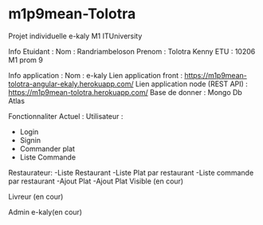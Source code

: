 # m1p9mean-Tolotra
Projet individuelle e-kaly M1 ITUniversity

Info Etuidant : 
Nom : Randriambeloson
Prenom : Tolotra Kenny
ETU : 10206
M1 prom 9

Info application :
Nom : e-kaly
Lien application front : https://m1p9mean-tolotra-angular-ekaly.herokuapp.com/
Lien application node (REST API) : https://m1p9mean-tolotra.herokuapp.com/
Base de donner : Mongo Db Atlas

Fonctionnaliter Actuel :
Utilisateur :
- Login
- Signin
- Commander plat
- Liste Commande

Restaurateur:
-Liste Restaurant
-Liste Plat par restaurant
-Liste commande par restaurant
-Ajout Plat
-Ajout Plat Visible (en cour)

Livreur (en cour)

Admin e-kaly(en cour)

